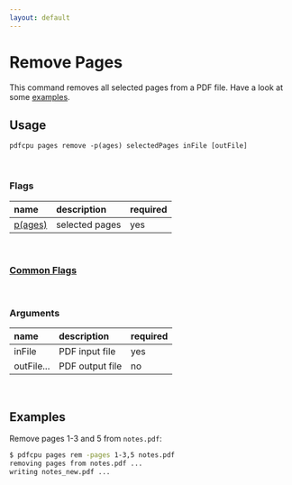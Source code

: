 ```yaml
---
layout: default
---
```


# Remove Pages

This command removes all selected pages from a PDF file.
Have a look at some [examples](#examples).

## Usage

```
pdfcpu pages remove -p(ages) selectedPages inFile [outFile]
```

<br>

### Flags

| name                                         | description    | required
|:---------------------------------------------|:---------------|---------
| [p(ages)](../getting_started/page_selection) | selected pages | yes

<br>

### [Common Flags](../getting_started/common_flags)

<br>

### Arguments

| name         | description         | required
|:-------------|:--------------------|:--------
| inFile       | PDF input file      | yes
| outFile...   | PDF output file     | no

<br>

## Examples

Remove pages 1-3 and 5 from `notes.pdf`:

```sh
$ pdfcpu pages rem -pages 1-3,5 notes.pdf
removing pages from notes.pdf ...
writing notes_new.pdf ...
```